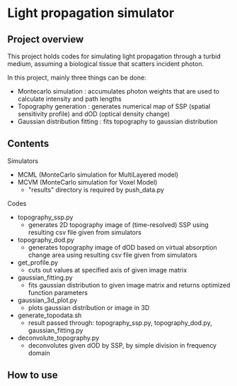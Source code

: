 # Light propagation simulator

## Project overview
This project holds codes for simulating light propagation through a turbid medium, assuming a biological tissue that scatters incident photon.

In this project, mainly three things can be done:
- Montecarlo simulation : accumulates photon weights that are used to calculate intensity and path lengths
- Topography generation : generates numerical map of SSP (spatial sensitivity profile) and dOD (optical density change)
- Gaussian distribution fitting : fits topography to gaussian distribution

## Contents
Simulators
- MCML (MonteCarlo simulation for MultiLayered model)
- MCVM (MonteCarlo simulation for Voxel Model)
    - "results" directory is required by push_data.py

Codes
- topography_ssp.py
    - generates 2D topography image of (time-resolved) SSP using resulting csv file given from simulators
- topography_dod.py
    - generates topography image of dOD based on virtual absorption change area using resulting csv file given from simulators
- get_profile.py
    - cuts out values at specified axis of given image matrix
- gaussian_fitting.py
    - fits gaussian distribution to given image matrix and returns optimized function parameters
- gaussian_3d_plot.py
    - plots gaussian distribution or image in 3D
- generate_topodata.sh
    - result passed through: topography_ssp.py, topography_dod.py, gaussian_fitting.py
- deconvolute_topography.py
    - deconvolutes given dOD by SSP, by simple division in frequency domain

## How to use
